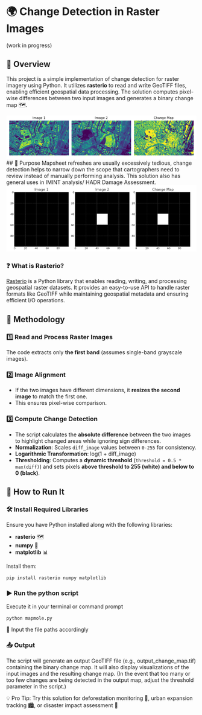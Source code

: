 # 🌍 Change Detection in Raster Images 
(work in progress)

## 📝 Overview
This project is a simple implementation of change detection for raster imagery using Python. It utilizes **rasterio** to read and write GeoTIFF files, enabling efficient geospatial data processing. The solution computes pixel-wise differences between two input images and generates a binary change map 🗺️. 
<div align="center">
  <img src="./readme/sample.png"></img>
</div>
## 🎯 Purpose
Mapsheet refreshes are usually excessively tedious, change detection helps to narrow down the scope that cartographers need to review instead of manually performing analysis. This solution also has general uses in IMINT analysis/ HADR Damage Assessment.

<div align="center">
  <img src="./readme/theory.png"></img>
</div>

### ❓ What is Rasterio?
[Rasterio](https://rasterio.readthedocs.io/) is a Python library that enables reading, writing, and processing geospatial raster datasets. It provides an easy-to-use API to handle raster formats like GeoTIFF while maintaining geospatial metadata and ensuring efficient I/O operations.

## 📄 Methodology

### **1️⃣ Read and Process Raster Images**
The code extracts only **the first band** (assumes single-band grayscale images). 

### **2️⃣ Image Alignment**
- If the two images have different dimensions, it **resizes the second image** to match the first one.  
- This ensures pixel-wise comparison.  

### **3️⃣ Compute Change Detection**
- The script calculates the **absolute difference** between the two images to highlight changed areas while ignoring sign differences.
- **Normalization**: Scales `diff_image` values between `0-255` for consistency.  
- **Logarithmic Transformation**: log(1 + diff_image)
- **Thresholding**:  Computes a **dynamic threshold** (`threshold = 0.5 * max(diff)`) and sets pixels **above threshold to 255 (white) and below to 0 (black)**.  

## 🚀 How to Run It

### 🛠️ Install Required Libraries
Ensure you have Python installed along with the following libraries:

- **rasterio** 🗺️
- **numpy** 🔢
- **matplotlib** 📊

Install them:
```
pip install rasterio numpy matplotlib
```

### ▶️ Run the python script
Execute it in your terminal or command prompt
```
python mapmole.py
```
📂 Input the file paths accordingly

### 📤 Output

The script will generate an output GeoTIFF file (e.g., output_change_map.tif) containing the binary change map.
It will also display visualizations of the input images and the resulting change map.
(In the event that too many or too few changes are being detected in the output map, adjust the threshold parameter in the script.)

💡 Pro Tip: Try this solution for deforestation monitoring 🌳, urban expansion tracking 🏙️, or disaster impact assessment 🌊





